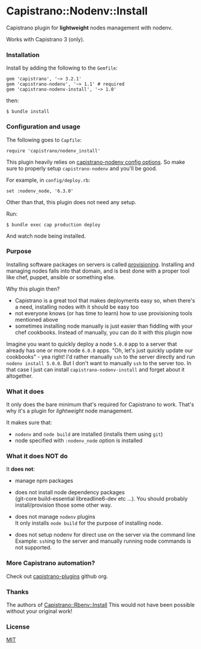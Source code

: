 # Capistrano::Nodenv::Install

Capistrano plugin for **lightweight** nodes management with nodenv.

Works with Capistrano 3 (only).

### Installation

Install by adding the following to the `Gemfile`:

    gem 'capistrano', '~> 3.2.1'
    gem 'capistrano-nodenv', '~> 1.1' # required
    gem 'capistrano-nodenv-install', '~> 1.0'

then:

    $ bundle install

### Configuration and usage

The following goes to `Capfile`:

    require 'capistrano/nodenv_install'

This plugin heavily relies on
[capistrano-nodenv config options](https://github.com/platanus/capistrano-nodenv#usage).
So make sure to properly setup `capistrano-nodenv` and you'll be good.

For example, in `config/deploy.rb`:

    set :nodenv_node, '6.3.0'

Other than that, this plugin does not need any setup.

Run:

    $ bundle exec cap production deploy

And watch node being installed.

### Purpose

Installing software packages on servers is called
[provisioning](http://en.wikipedia.org/wiki/Provisioning#Server_provisioning).
Installing and managing nodes falls into that domain, and is best done with a
proper tool like chef, puppet, ansible or something else.

Why this plugin then?

- Capistrano is a great tool that makes deployments easy so, when there's a
need, installing nodes with it should be easy too
- not everyone knows (or has time to learn) how to use provisioning tools
mentioned above
- sometimes installing node manually is just easier than fiddling with your
chef cookbooks. Instead of manually, you can do it with this plugin now

Imagine you want to quickly deploy a node `5.0.0` app to a server that already
has one or more node `6.0.0` apps.
"Oh, let's just quickly update our cookbooks" - yea right! I'd rather manually
`ssh` to the server directly and run `nodenv install 5.0.0`. But I don't
want to manually `ssh` to the server too. In that case I just can install
`capistrano-nodenv-install` and forget about it altogether.

### What it does

It only does the bare minimum that's required for Capistrano to work. That's
why it's a plugin for *lightweight* node management.

It makes sure that:

- `nodenv` and `node build` are installed (installs them using `git`)
- node specified with `:nodenv_node` option is installed

### What it does NOT do

It **does not**:

- manage npm packages

- does not install node dependency packages<br/>
(git-core build-essential libreadline6-dev etc ...). You should probably
install/provision those some other way.

- does not manage `nodenv` plugins<br/>
It only installs `node build` for the purpose of installing node.

- does not setup nodenv for direct use on the server via the command line<br/>
Example: `ssh`ing to the server and manually running node commands is not
supported.

### More Capistrano automation?

Check out [capistrano-plugins](https://github.com/capistrano-plugins) github org.

### Thanks

The authors of [Capistrano::Rbenv::Install](https://github.com/capistrano-plugins/capistrano-rbenv-install)
This would not have been possible without your original work!

### License

[MIT](LICENSE.txt)
